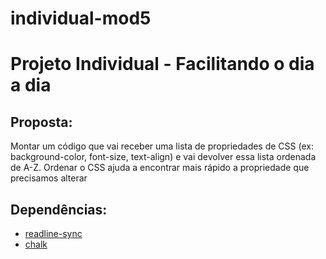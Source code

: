 # individual-mod5

<h1>Projeto Individual - Facilitando o dia a dia</h1>

<h2> Proposta: </h2>

Montar um código que vai receber uma lista de
propriedades de CSS (ex: background-color, font-size, text-align) e vai devolver
essa lista ordenada de A-Z. Ordenar o CSS ajuda a encontrar mais rápido a
propriedade que precisamos alterar

<h2> Dependências: </h2>
<ul>
  <li><a href="https://www.npmjs.com/package/readline-sync">readline-sync</a></li>
  <li><a href="https://www.npmjs.com/package/chalk">chalk</a></li>
</ul>
